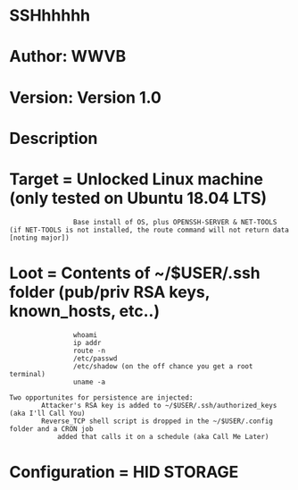 # SSHhhhhh

# Author: WWVB
# Version: Version 1.0

# Description

# Target =  Unlocked Linux machine (only tested on Ubuntu 18.04 LTS)
                    Base install of OS, plus OPENSSH-SERVER & NET-TOOLS (if NET-TOOLS is not installed, the route command will not return data [noting major])

# Loot =      Contents of ~/$USER/.ssh folder (pub/priv RSA keys, known_hosts, etc..)
                    whoami
                    ip addr
                    route -n
                    /etc/passwd
                    /etc/shadow (on the off chance you get a root terminal)
                    uname -a

    Two opportunites for persistence are injected:
            Attacker's RSA key is added to ~/$USER/.ssh/authorized_keys (aka I'll Call You)
            Reverse_TCP shell script is dropped in the ~/$USER/.config folder and a CRON job
                added that calls it on a schedule (aka Call Me Later)

# Configuration = HID STORAGE
